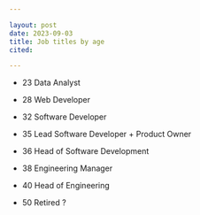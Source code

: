 ```yaml
---

layout: post
date: 2023-09-03
title: Job titles by age
cited: 

---
```

 
- 23 Data Analyst
- 28 Web Developer
- 32 Software Developer
- 35 Lead Software Developer + Product Owner
- 36 Head of Software Development
- 38 Engineering Manager
- 40 Head of Engineering


- 50 Retired ? 
